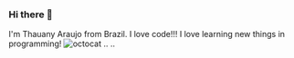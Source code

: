 ### Hi there 👋

I'm Thauany Araujo from Brazil. I love code!!! I love learning new things in programming! 
![octocat](https://uploaddeimagens.com.br/imagens/cuNmI6k)
..
..

<!--
**Thau26/Thau26** is a ✨ _special_ ✨ repository because its `README.md` (this file) appears on your GitHub profile.

Here are some ideas to get you started:

- 🔭 I’m currently working on ...
- 🌱 I’m currently learning ...
- 👯 I’m looking to collaborate on ...
- 🤔 I’m looking for help with ...
- 💬 Ask me about ...
- 📫 How to reach me: ...
- 😄 Pronouns: ...
- ⚡ Fun fact: ...
-->
